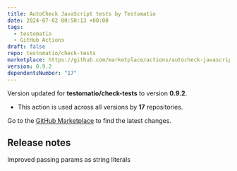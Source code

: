 ```yaml
---
title: AutoCheck JavaScript tests by Testomatio
date: 2024-07-02 00:50:13 +00:00
tags:
  - testomatio
  - GitHub Actions
draft: false
repo: testomatio/check-tests
marketplace: https://github.com/marketplace/actions/autocheck-javascript-tests-by-testomatio
version: 0.9.2
dependentsNumber: "17"
---
```



Version updated for **testomatio/check-tests** to version **0.9.2**.
- This action is used across all versions by **17** repositories.

Go to the [GitHub Marketplace](https://github.com/marketplace/actions/autocheck-javascript-tests-by-testomatio) to find the latest changes.

## Release notes

Improved passing params as string literals
